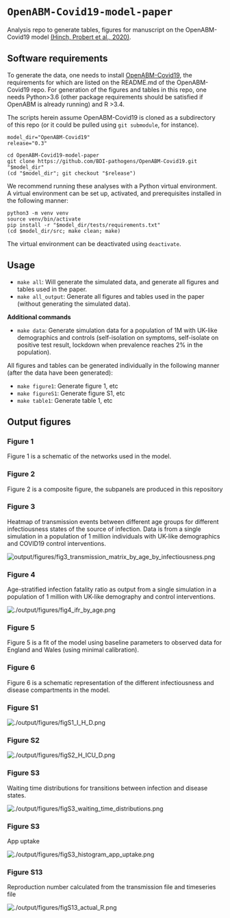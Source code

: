# `OpenABM-Covid19-model-paper`

Analysis repo to generate tables, figures for manuscript on the OpenABM-Covid19 model [(Hinch, Probert et al., 2020)](https://www.medrxiv.org/content/10.1101/2020.09.16.20195925v1).  

## Software requirements

To generate the data, one needs to install [OpenABM-Covid19](https://github.com/BDI-pathogens/OpenABM-Covid19), the requirements for which are listed on the README.md of the OpenABM-Covid19 repo.  For generation of the figures and tables in this repo, one needs Python>3.6 (other package requirements should be satisfied if OpenABM is already running) and R >3.4.  


The scripts herein assume OpenABM-Covid19 is cloned as a subdirectory of this repo (or it could be pulled using `git submodule`, for instance).  
```
model_dir="OpenABM-Covid19"
release="0.3"

cd OpenABM-Covid19-model-paper
git clone https://github.com/BDI-pathogens/OpenABM-Covid19.git "$model_dir"
(cd "$model_dir"; git checkout "$release")
```

We recommend running these analyses with a Python virtual environment.  A virtual environment can be set up, activated, and prerequisites installed in the following manner: 

```
python3 -m venv venv
source venv/bin/activate
pip install -r "$model_dir/tests/requirements.txt"
(cd $model_dir/src; make clean; make)
```

The virtual environment can be deactivated using `deactivate`.  

## Usage

* `make all`: Will generate the simulated data, and generate all figures and tables used in the paper.  
* `make all_output`: Generate all figures and tables used in the paper (without generating the simulated data).  


**Additional commands**

* `make data`: Generate simulation data for a population of 1M with UK-like demographics and controls (self-isolation on symptoms, self-isolate on positive test result, lockdown when prevalence reaches 2% in the population).  

All figures and tables can be generated individually in the following manner (after the data have been generated): 

* `make figure1`: Generate figure 1, etc
* `make figureS1`: Generate figure S1, etc
* `make table1`: Generate table 1, etc


## Output figures

### Figure 1

Figure 1 is a schematic of the networks used in the model.  

### Figure 2

Figure 2 is a composite figure, the subpanels are produced in this repository

### Figure 3

Heatmap of transmission events between different age groups for different infectiousness states of the source of infection.  Data is from a single simulation in a population of 1 million individuals with UK-like demographics and COVID19 control interventions.  

![output/figures/fig3_transmission_matrix_by_age_by_infectiousness.png](output/figures/fig3_transmission_matrix_by_age_by_infectiousness.png)



### Figure 4

Age-stratified infection fatality ratio as output from a single simulation in a population of 1 million with UK-like demography and control interventions.  


![./output/figures/fig4_ifr_by_age.png](./output/figures/fig4_ifr_by_age.png)

### Figure 5

Figure 5 is a fit of the model using baseline parameters to observed data for England and Wales (using minimal calibration).  

### Figure 6

Figure 6 is a schematic representation of the different infectiousness and disease compartments in the model.  

### Figure S1

![./output/figures/figS1_I_H_D.png](./output/figures/figS1_I_H_D.png)

### Figure S2

![./output/figures/figS2_H_ICU_D.png](./output/figures/figS2_H_ICU_D.png)

### Figure S3

Waiting time distributions for transitions between infection and disease states.

![./output/figures/figS3_waiting_time_distributions.png](./output/figures/figS3_waiting_time_distributions.png)

### Figure S3

App uptake

![./output/figures/figS3_histogram_app_uptake.png](./output/figures/figS3_histogram_app_uptake.png)

### Figure S13

Reproduction number calculated from the transmission file and timeseries file

![./output/figures/figS13_actual_R.png](./output/figures/figS13_actual_R.png)

